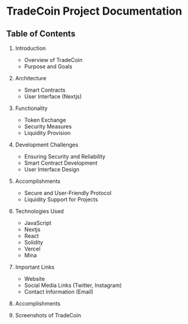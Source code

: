 # TradeCoin Project Documentation

## Table of Contents

1. Introduction

   - Overview of TradeCoin
   - Purpose and Goals

2. Architecture

   - Smart Contracts
   - User Interface (Nextjs)

3. Functionality

   - Token Exchange
   - Security Measures
   - Liquidity Provision

4. Development Challenges

   - Ensuring Security and Reliability
   - Smart Contract Development
   - User Interface Design

5. Accomplishments

   - Secure and User-Friendly Protocol
   - Liquidity Support for Projects

6. Technologies Used

   - JavaScript
   - Nextjs
   - React
   - Solidity
   - Vercel
   - Mina

7. Important Links
   - Website
   - Social Media Links (Twitter, Instagram)
   - Contact Information (Email)
   
8. Accomplishments

9. Screenshots of TradeCoin

